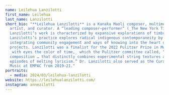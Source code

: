 ```yaml
---
name: Leilehua Lanzilotti
first_name: Leilehua
last_name: Lanzilotti
short_bio: "**Leilehua Lanzilotti** is a Kanaka Maoli composer, multimedia
  artist, and curator. A “leading composer–performer” (_The New York Times_),
  Lanzilotti’s work is characterized by expansive explorations of timbre.
  Lanzilotti’s practice explores radical indigenous contemporaneity by
  integrating community engagement and ways of knowing into the heart of
  projects. Lanzilotti was a finalist for the 2022 Pulitzer Prize in Music for
  _with eyes the color of time,_ which the Pulitzer committee called, “a vibrant
  composition … that distinctly combines experimental string textures and
  episodes of melting lyricism.” Dr. Lanzilotti also served as the Curator of
  Music at EMPAC from 2019–21."
portraits:
  - media: 2024/03/leilehua-lanzilotti
website: https://leilehualanzilotti.com/
instagram: annezilotti
---
```

